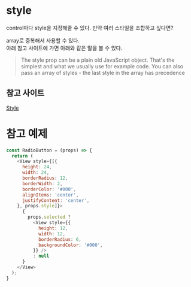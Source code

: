 # style
control마다 style을 지정해줄 수 있다. 만약 여러 스타일을 조합하고 싶다면?

array로 중복해서 사용할 수 있다.  
아래 참고 사이트에 가면 아래와 같은 말을 볼 수 있다.
>The style prop can be a plain old JavaScript object. That's the simplest and what we usually use for example code. You can also pass an array of styles - the last style in the array has precedence

## 참고 사이트
[Style](https://facebook.github.io/react-native/docs/style.html)

# 참고 예제
```javascript
const RadioButton = (props) => {
  return (
    <View style={[{
      height: 24,
      width: 24,
      borderRadius: 12,
      borderWidth: 2,
      borderColor: '#000',
      alignItems: 'center',
      justifyContent: 'center',
    }, props.style]}>
      {
        props.selected ?
          <View style={{
            height: 12,
            width: 12,
            borderRadius: 6,
            backgroundColor: '#000',
          }} />
          : null
      }
    </View>
  );
}
```
